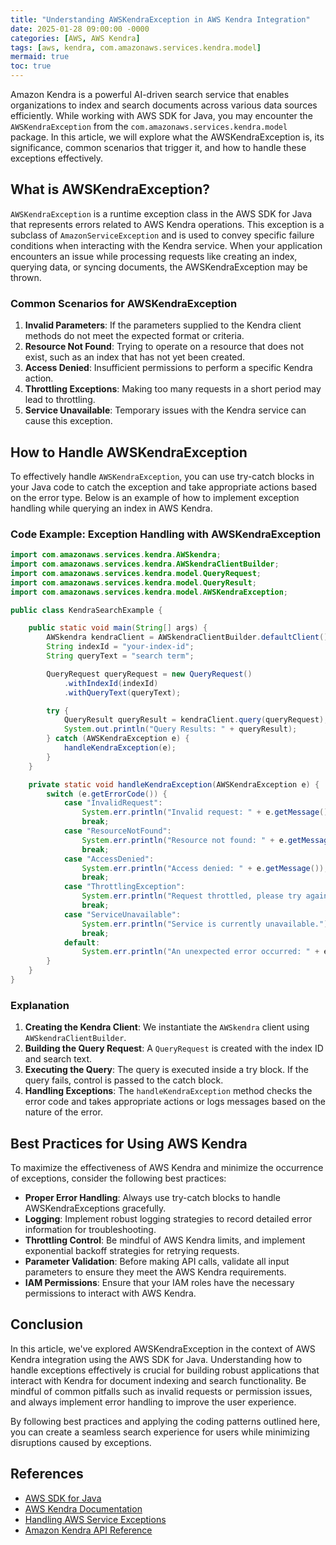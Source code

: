 ```yaml
---
title: "Understanding AWSKendraException in AWS Kendra Integration"
date: 2025-01-28 09:00:00 -0000
categories: [AWS, AWS Kendra]
tags: [aws, kendra, com.amazonaws.services.kendra.model]
mermaid: true
toc: true
---
```



Amazon Kendra is a powerful AI-driven search service that enables organizations to index and search documents across various data sources efficiently. While working with AWS SDK for Java, you may encounter the `AWSKendraException` from the `com.amazonaws.services.kendra.model` package. In this article, we will explore what the AWSKendraException is, its significance, common scenarios that trigger it, and how to handle these exceptions effectively.

## What is AWSKendraException?

`AWSKendraException` is a runtime exception class in the AWS SDK for Java that represents errors related to AWS Kendra operations. This exception is a subclass of `AmazonServiceException` and is used to convey specific failure conditions when interacting with the Kendra service. When your application encounters an issue while processing requests like creating an index, querying data, or syncing documents, the AWSKendraException may be thrown.

### Common Scenarios for AWSKendraException

1. **Invalid Parameters**: If the parameters supplied to the Kendra client methods do not meet the expected format or criteria.
2. **Resource Not Found**: Trying to operate on a resource that does not exist, such as an index that has not yet been created.
3. **Access Denied**: Insufficient permissions to perform a specific Kendra action.
4. **Throttling Exceptions**: Making too many requests in a short period may lead to throttling.
5. **Service Unavailable**: Temporary issues with the Kendra service can cause this exception.

## How to Handle AWSKendraException

To effectively handle `AWSKendraException`, you can use try-catch blocks in your Java code to catch the exception and take appropriate actions based on the error type. Below is an example of how to implement exception handling while querying an index in AWS Kendra.

### Code Example: Exception Handling with AWSKendraException

```java
import com.amazonaws.services.kendra.AWSkendra;
import com.amazonaws.services.kendra.AWSkendraClientBuilder;
import com.amazonaws.services.kendra.model.QueryRequest;
import com.amazonaws.services.kendra.model.QueryResult;
import com.amazonaws.services.kendra.model.AWSKendraException;

public class KendraSearchExample {

    public static void main(String[] args) {
        AWSkendra kendraClient = AWSkendraClientBuilder.defaultClient();
        String indexId = "your-index-id";
        String queryText = "search term";

        QueryRequest queryRequest = new QueryRequest()
            .withIndexId(indexId)
            .withQueryText(queryText);

        try {
            QueryResult queryResult = kendraClient.query(queryRequest);
            System.out.println("Query Results: " + queryResult);
        } catch (AWSKendraException e) {
            handleKendraException(e);
        }
    }

    private static void handleKendraException(AWSKendraException e) {
        switch (e.getErrorCode()) {
            case "InvalidRequest":
                System.err.println("Invalid request: " + e.getMessage());
                break;
            case "ResourceNotFound":
                System.err.println("Resource not found: " + e.getMessage());
                break;
            case "AccessDenied":
                System.err.println("Access denied: " + e.getMessage());
                break;
            case "ThrottlingException":
                System.err.println("Request throttled, please try again later.");
                break;
            case "ServiceUnavailable":
                System.err.println("Service is currently unavailable.");
                break;
            default:
                System.err.println("An unexpected error occurred: " + e.getMessage());
        }
    }
}
```

### Explanation

1. **Creating the Kendra Client**: We instantiate the `AWSkendra` client using `AWSkendraClientBuilder`.
2. **Building the Query Request**: A `QueryRequest` is created with the index ID and search text.
3. **Executing the Query**: The query is executed inside a try block. If the query fails, control is passed to the catch block.
4. **Handling Exceptions**: The `handleKendraException` method checks the error code and takes appropriate actions or logs messages based on the nature of the error.

## Best Practices for Using AWS Kendra

To maximize the effectiveness of AWS Kendra and minimize the occurrence of exceptions, consider the following best practices:

- **Proper Error Handling**: Always use try-catch blocks to handle AWSKendraExceptions gracefully.
- **Logging**: Implement robust logging strategies to record detailed error information for troubleshooting.
- **Throttling Control**: Be mindful of AWS Kendra limits, and implement exponential backoff strategies for retrying requests.
- **Parameter Validation**: Before making API calls, validate all input parameters to ensure they meet the AWS Kendra requirements.
- **IAM Permissions**: Ensure that your IAM roles have the necessary permissions to interact with AWS Kendra.

## Conclusion

In this article, we've explored AWSKendraException in the context of AWS Kendra integration using the AWS SDK for Java. Understanding how to handle exceptions effectively is crucial for building robust applications that interact with Kendra for document indexing and search functionality. Be mindful of common pitfalls such as invalid requests or permission issues, and always implement error handling to improve the user experience.

By following best practices and applying the coding patterns outlined here, you can create a seamless search experience for users while minimizing disruptions caused by exceptions.

## References

- [AWS SDK for Java](https://aws.amazon.com/sdk-for-java/)
- [AWS Kendra Documentation](https://docs.aws.amazon.com/kendra/latest/dg/what-is-kendra.html)
- [Handling AWS Service Exceptions](https://docs.aws.amazon.com/sdk-for-java/latest/developer-guide/exception-handling.html)
- [Amazon Kendra API Reference](https://docs.aws.amazon.com/kendra/latest/APIReference/Welcome.html)